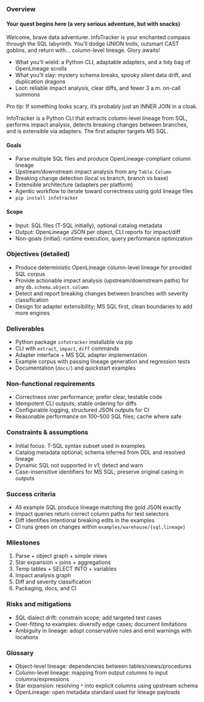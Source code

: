 ### Overview

#### Your quest begins here (a very serious adventure, but with snacks)
Welcome, brave data adventurer. InfoTracker is your enchanted compass through the SQL labyrinth. You’ll dodge UNION trolls, outsmart CAST goblins, and return with… column-level lineage. Glory awaits!

- What you’ll wield: a Python CLI, adaptable adapters, and a tidy bag of OpenLineage scrolls
- What you’ll slay: mystery schema breaks, spooky silent data drift, and duplication dragons
- Loot: reliable impact analysis, clear diffs, and fewer 3 a.m. on-call summons

Pro tip: If something looks scary, it’s probably just an INNER JOIN in a cloak.

InfoTracker is a Python CLI that extracts column-level lineage from SQL, performs impact analysis, detects breaking changes between branches, and is extensible via adapters. The first adapter targets MS SQL.

#### Goals
- Parse multiple SQL files and produce OpenLineage-compliant column lineage
- Upstream/downstream impact analysis from any `Table.Column`
- Breaking change detection (local vs branch, branch vs base)
- Extensible architecture (adapters per platform)
- Agentic workflow to iterate toward correctness using gold lineage files
- `pip install infotracker`

#### Scope
- Input: SQL files (T-SQL initially), optional catalog metadata
- Output: OpenLineage JSON per object, CLI reports for impact/diff
- Non-goals (initial): runtime execution, query performance optimization 

### Objectives (detailed)
- Produce deterministic OpenLineage column-level lineage for provided SQL corpus
- Provide actionable impact analysis (upstream/downstream paths) for any `db.schema.object.column`
- Detect and report breaking changes between branches with severity classification
- Design for adapter extensibility; MS SQL first, clean boundaries to add more engines

### Deliverables
- Python package `infotracker` installable via pip
- CLI with `extract`, `impact`, `diff` commands
- Adapter interface + MS SQL adapter implementation
- Example corpus with passing lineage generation and regression tests
- Documentation (`docs/`) and quickstart examples

### Non-functional requirements
- Correctness over performance; prefer clear, testable code
- Idempotent CLI outputs; stable ordering for diffs
- Configurable logging, structured JSON outputs for CI
- Reasonable performance on 100–500 SQL files; cache where safe

### Constraints & assumptions
- Initial focus: T-SQL syntax subset used in examples
- Catalog metadata optional; schema inferred from DDL and resolved lineage
- Dynamic SQL not supported in v1; detect and warn
- Case-insensitive identifiers for MS SQL; preserve original casing in outputs

### Success criteria
- All example SQL produce lineage matching the gold JSON exactly
- Impact queries return correct column paths for test selectors
- Diff identifies intentional breaking edits in the examples
- CI runs green on changes within `examples/warehouse/{sql,lineage}`

### Milestones
1. Parse + object graph + simple views
2. Star expansion + joins + aggregations
3. Temp tables + SELECT INTO + variables
4. Impact analysis graph
5. Diff and severity classification
6. Packaging, docs, and CI

### Risks and mitigations
- SQL dialect drift: constrain scope; add targeted test cases
- Over-fitting to examples: diversify edge cases; document limitations
- Ambiguity in lineage: adopt conservative rules and emit warnings with locations

### Glossary
- Object-level lineage: dependencies between tables/views/procedures
- Column-level lineage: mapping from output columns to input columns/expressions
- Star expansion: resolving `*` into explicit columns using upstream schema
- OpenLineage: open metadata standard used for lineage payloads 
